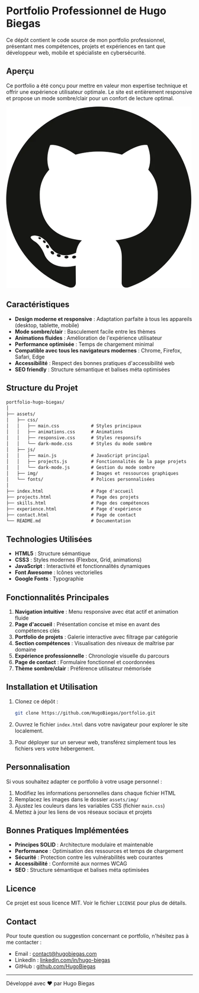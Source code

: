 # Portfolio Professionnel de Hugo Biegas

Ce dépôt contient le code source de mon portfolio professionnel, présentant mes compétences, projets et expériences en tant que développeur web, mobile et spécialiste en cybersécurité.

## Aperçu

Ce portfolio a été conçu pour mettre en valeur mon expertise technique et offrir une expérience utilisateur optimale. Le site est entièrement responsive et propose un mode sombre/clair pour un confort de lecture optimal.

![Aperçu du Portfolio](assets/img/portfolio-preview.jpg)

## Caractéristiques

- **Design moderne et responsive** : Adaptation parfaite à tous les appareils (desktop, tablette, mobile)
- **Mode sombre/clair** : Basculement facile entre les thèmes
- **Animations fluides** : Amélioration de l'expérience utilisateur
- **Performance optimisée** : Temps de chargement minimal
- **Compatible avec tous les navigateurs modernes** : Chrome, Firefox, Safari, Edge
- **Accessibilité** : Respect des bonnes pratiques d'accessibilité web
- **SEO friendly** : Structure sémantique et balises méta optimisées

## Structure du Projet

```
portfolio-hugo-biegas/
│
├── assets/
│   ├── css/
│   │   ├── main.css            # Styles principaux
│   │   ├── animations.css      # Animations
│   │   ├── responsive.css      # Styles responsifs
│   │   └── dark-mode.css       # Styles du mode sombre
│   ├── js/
│   │   ├── main.js             # JavaScript principal
│   │   ├── projects.js         # Fonctionnalités de la page projets
│   │   └── dark-mode.js        # Gestion du mode sombre
│   ├── img/                    # Images et ressources graphiques
│   └── fonts/                  # Polices personnalisées
│
├── index.html                  # Page d'accueil
├── projects.html               # Page des projets
├── skills.html                 # Page des compétences
├── experience.html             # Page d'expérience
├── contact.html                # Page de contact
└── README.md                   # Documentation
```

## Technologies Utilisées

- **HTML5** : Structure sémantique
- **CSS3** : Styles modernes (Flexbox, Grid, animations)
- **JavaScript** : Interactivité et fonctionnalités dynamiques
- **Font Awesome** : Icônes vectorielles
- **Google Fonts** : Typographie

## Fonctionnalités Principales

1. **Navigation intuitive** : Menu responsive avec état actif et animation fluide
2. **Page d'accueil** : Présentation concise et mise en avant des compétences clés
3. **Portfolio de projets** : Galerie interactive avec filtrage par catégorie
4. **Section compétences** : Visualisation des niveaux de maîtrise par domaine
5. **Expérience professionnelle** : Chronologie visuelle du parcours
6. **Page de contact** : Formulaire fonctionnel et coordonnées
7. **Thème sombre/clair** : Préférence utilisateur mémorisée

## Installation et Utilisation

1. Clonez ce dépôt :
   ```bash
   git clone https://github.com/HugoBiegas/portfolio.git
   ```

2. Ouvrez le fichier `index.html` dans votre navigateur pour explorer le site localement.

3. Pour déployer sur un serveur web, transférez simplement tous les fichiers vers votre hébergement.

## Personnalisation

Si vous souhaitez adapter ce portfolio à votre usage personnel :

1. Modifiez les informations personnelles dans chaque fichier HTML
2. Remplacez les images dans le dossier `assets/img/`
3. Ajustez les couleurs dans les variables CSS (fichier `main.css`)
4. Mettez à jour les liens de vos réseaux sociaux et projets

## Bonnes Pratiques Implémentées

- **Principes SOLID** : Architecture modulaire et maintenable
- **Performance** : Optimisation des ressources et temps de chargement
- **Sécurité** : Protection contre les vulnérabilités web courantes
- **Accessibilité** : Conformité aux normes WCAG
- **SEO** : Structure sémantique et balises méta optimisées

## Licence

Ce projet est sous licence MIT. Voir le fichier `LICENSE` pour plus de détails.

## Contact

Pour toute question ou suggestion concernant ce portfolio, n'hésitez pas à me contacter :

- Email : contact@hugobiegas.com
- LinkedIn : [linkedin.com/in/hugo-biegas](https://linkedin.com/in/hugo-biegas)
- GitHub : [github.com/HugoBiegas](https://github.com/HugoBiegas)

---

Développé avec ❤️ par Hugo Biegas